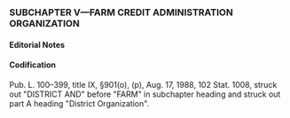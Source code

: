 ### SUBCHAPTER V—FARM CREDIT ADMINISTRATION ORGANIZATION ###

#### **Editorial Notes** ####

#### Codification ####

Pub. L. 100–399, title IX, §901(o), (p), Aug. 17, 1988, 102 Stat. 1008, struck out "DISTRICT AND" before "FARM" in subchapter heading and struck out part A heading "District Organization".